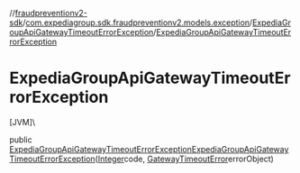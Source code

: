 //[fraudpreventionv2-sdk](../../../index.md)/[com.expediagroup.sdk.fraudpreventionv2.models.exception](../index.md)/[ExpediaGroupApiGatewayTimeoutErrorException](index.md)/[ExpediaGroupApiGatewayTimeoutErrorException](-expedia-group-api-gateway-timeout-error-exception.md)

# ExpediaGroupApiGatewayTimeoutErrorException

[JVM]\

public [ExpediaGroupApiGatewayTimeoutErrorException](index.md)[ExpediaGroupApiGatewayTimeoutErrorException](-expedia-group-api-gateway-timeout-error-exception.md)([Integer](https://docs.oracle.com/javase/8/docs/api/java/lang/Integer.html)code, [GatewayTimeoutError](../../com.expediagroup.sdk.fraudpreventionv2.models/-gateway-timeout-error/index.md)errorObject)
